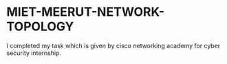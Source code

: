 # MIET-MEERUT-NETWORK-TOPOLOGY
I completed my task which is given by cisco networking academy for cyber security internship.
